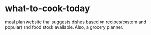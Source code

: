 # what-to-cook-today
meal plan website that suggests dishes based on recipes(custom and popular) and food stock available. Also, a grocery planner. 
